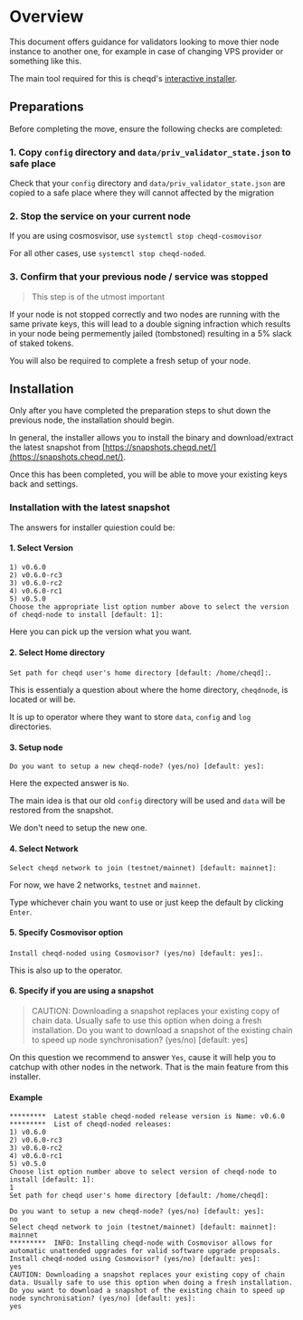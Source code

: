 # Overview

This document offers guidance for validators looking to move thier node instance to another one, for example in case of changing VPS provider or something like this.

The main tool required for this is cheqd's [interactive installer](../setup-and-configure/interactive/interactive-installer.md).

## Preparations

Before completing the move, ensure the following checks are completed:

### 1. Copy `config` directory and `data/priv_validator_state.json` to safe place

Check that your `config` directory and `data/priv_validator_state.json` are copied to a safe place where they will cannot affected by the migration

### 2. Stop the service on your current node

If you are using cosmosvisor, use `systemctl stop cheqd-cosmovisor`

For all other cases, use  `systemctl stop cheqd-noded`.

### 3. Confirm that your previous node / service was stopped

> This step is of the utmost important

If your node is not stopped correctly and two nodes are running with the same private keys, this will lead to a double signing infraction which results in your node being permemently jailed (tombstoned) resulting in a 5% slack of staked tokens.

You will also be required to complete a fresh setup of your node.

## Installation

Only after you have completed the preparation steps to shut down the previous node, the installation should begin.

In general, the installer allows you to install the binary and download/extract the latest snapshot from [https://snapshots.cheqd.net/](https://snapshots.cheqd.net/).

Once this has been completed, you will be able to move your existing keys back and settings.

### Installation with the latest snapshot

The answers for installer quiestion could be:

#### 1. Select Version

```text
1) v0.6.0
2) v0.6.0-rc3
3) v0.6.0-rc2
4) v0.6.0-rc1
5) v0.5.0
Choose the appropriate list option number above to select the version of cheqd-node to install [default: 1]:
```

Here you can pick up the version what you want.

#### 2. Select Home directory

`Set path for cheqd user's home directory [default: /home/cheqd]:`.
  
This is essentialy a question about where the home directory,  `cheqdnode`, is located or will be.

It is up to operator where they want to store `data`, `config` and `log` directories.

#### 3. Setup node

`Do you want to setup a new cheqd-node? (yes/no) [default: yes]:`

Here the expected answer is `No`.

The main idea is that our old `config` directory will be used and `data` will be restored from the snapshot.

We don't need to setup the new one.

#### 4. Select Network

`Select cheqd network to join (testnet/mainnet) [default: mainnet]:`

For now, we have 2 networks, `testnet` and `mainnet`.

Type whichever chain you want to use or just keep the default by clicking `Enter`.

#### 5. Specify Cosmovisor option

`Install cheqd-noded using Cosmovisor? (yes/no) [default: yes]:`.

This is also up to the operator.

#### 6. Specify if you are using a snapshot

> CAUTION: Downloading a snapshot replaces your existing copy of chain data. Usually safe to use this option when doing a fresh installation. Do you want to download a snapshot of the existing chain to speed up node synchronisation? (yes/no) [default: yes]

On this question we recommend to answer `Yes`, cause it will help you to catchup with other nodes in the network. That is the main feature from this installer.

#### Example

```text
*********  Latest stable cheqd-noded release version is Name: v0.6.0
*********  List of cheqd-noded releases: 
1) v0.6.0
2) v0.6.0-rc3
3) v0.6.0-rc2
4) v0.6.0-rc1
5) v0.5.0
Choose list option number above to select version of cheqd-node to install [default: 1]:
1
Set path for cheqd user's home directory [default: /home/cheqd]:

Do you want to setup a new cheqd-node? (yes/no) [default: yes]:
no
Select cheqd network to join (testnet/mainnet) [default: mainnet]:
mainnet
*********  INFO: Installing cheqd-node with Cosmovisor allows for automatic unattended upgrades for valid software upgrade proposals.
Install cheqd-noded using Cosmovisor? (yes/no) [default: yes]:
yes
CAUTION: Downloading a snapshot replaces your existing copy of chain data. Usually safe to use this option when doing a fresh installation. Do you want to download a snapshot of the existing chain to speed up node synchronisation? (yes/no) [default: yes]:
yes
```
